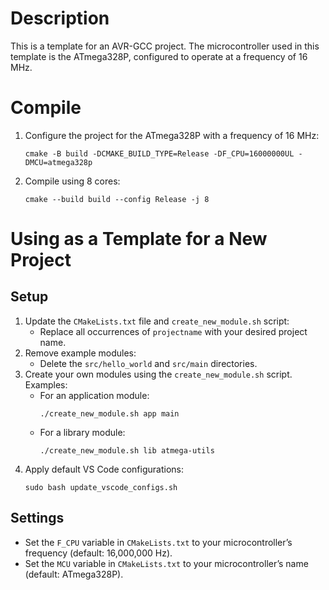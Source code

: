 # Description
This is a template for an AVR-GCC project. The microcontroller used in this template is the ATmega328P, configured to operate at a frequency of 16 MHz.

# Compile
1. Configure the project for the ATmega328P with a frequency of 16 MHz:
   ```
   cmake -B build -DCMAKE_BUILD_TYPE=Release -DF_CPU=16000000UL -DMCU=atmega328p
   ```
2. Compile using 8 cores:
   ```
   cmake --build build --config Release -j 8
   ```

# Using as a Template for a New Project
## Setup
1. Update the `CMakeLists.txt` file and `create_new_module.sh` script:
   - Replace all occurrences of `projectname` with your desired project name.
2. Remove example modules:
   - Delete the `src/hello_world` and `src/main` directories.
3. Create your own modules using the `create_new_module.sh` script. Examples:
   - For an application module:
     ```
     ./create_new_module.sh app main
     ```
   - For a library module:
     ```
     ./create_new_module.sh lib atmega-utils
     ```
4. Apply default VS Code configurations:
   ```
   sudo bash update_vscode_configs.sh
   ```

## Settings
- Set the `F_CPU` variable in `CMakeLists.txt` to your microcontroller’s frequency (default: 16,000,000 Hz).
- Set the `MCU` variable in `CMakeLists.txt` to your microcontroller’s name (default: ATmega328P).
